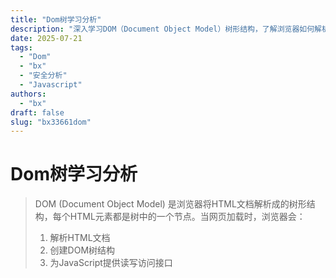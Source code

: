 ```yaml
---
title: "Dom树学习分析"
description: "深入学习DOM（Document Object Model）树形结构，了解浏览器如何解析HTML文档并为JavaScript提供访问接口的机制。"
date: 2025-07-21
tags:
  - "Dom"
  - "bx"
  - "安全分析"
  - "Javascript"
authors:
  - "bx"
draft: false             
slug: "bx33661dom"          
---
```


<meta name="referrer" content="no-referrer">





# Dom树学习分析

> DOM (Document Object Model) 是浏览器将HTML文档解析成的树形结构，每个HTML元素都是树中的一个节点。当网页加载时，浏览器会：
>
> 1. 解析HTML文档
> 2. 创建DOM树结构
> 3. 为JavaScript提供读写访问接口